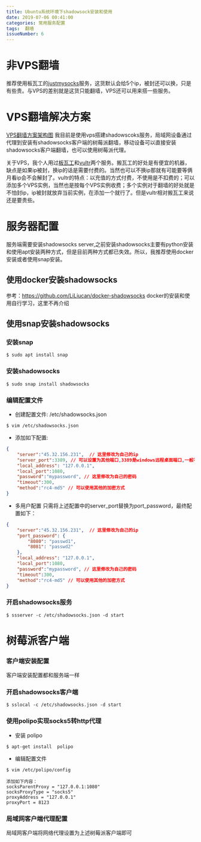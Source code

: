 ```yaml
---
title: Ubuntu系统环境下shadowsock安装和使用
date: 2019-07-06 00:41:00
categories: 常用服务配置
tags:  翻墙
issueNumber: 6
---
```


# 非VPS翻墙
推荐使用板瓦工的[justmysocks](http://justmysocks1.net)服务，这货默认会给5个ip，被封还可以换，只是有些贵。与VPS的差别就是这货只能翻墙，VPS还可以用来搭一些服务。

# VPS翻墙解决方案
[VPS翻墙方案架构图](https://github.com/LiLiucan/drawio-charts/blob/master/shadowsocks.png)
我目前是使用vps搭建shadowscoks服务，局域网设备通过代理到安装有shadowsocks客户端的树莓派翻墙，移动设备可以直接安装shadowsocks客户端翻墙，也可以使用树莓派代理。

关于VPS，我个人用过[板瓦工](https://bwh88.net)和[vultr](https://vultr.com)两个服务。搬瓦工的好处是有便宜的机器，缺点是如果ip被封，换ip的话是需要付费的。当然也可以不换ip那就有可能要等俩月看ip会不会解封了。vultr的特点：以充值的方式付费，不使用是不扣费的；可以添加多个VPS实例，当然也是按每个VPS实例收费；多个实例对于翻墙的好处就是不怕封ip，ip被封就放弃当前实例，在添加一个就行了。但是vultr相对搬瓦工来说还是要贵些。

# 服务器配置
服务端需要安装shadowsocks server,之前安装shadowsocks主要有python安装和使用apt安装两种方式，但是目前两种方式都已失效。所以，我推荐使用docker安装或者使用snap安装。

## 使用docker安装shadowsocks
参考：https://github.com/LiLiucan/docker-shadowsocks
docker的安装和使用自行学习，这里不再介绍

## 使用snap安装shadowsocks
### 安装snap
```shell
$ sudo apt install snap
```

### 安装shadowsocks
```shell
$ sudo snap install shadowsocks
```

### 编辑配置文件
- 创建配置文件: /etc/shadowsocks.json
```shell
$ vim /etc/shadowsocks.json
```
- 添加如下配置:
```json
{
    "server":"45.32.156.231",  // 这里修改为自己的ip
    "server_port":3389, // 可以设置为其他端口,3389是windows远程桌面端口,一般不会被封
    "local_address": "127.0.0.1",
    "local_port":1080,
    "password":"mypassword", // 这里修改为自己的密码
    "timeout":300,
    "method":"rc4-md5" // 可以使用其他的加密方式
}

```
- 多用户配置
只需将上述配置中的server_port替换为port_password，最终配置如下：

```json
{
    "server":"45.32.156.231",  // 这里修改为自己的ip
    "port_password": {
        "8080": "passwd1",
        "8081": "passwd2"
    },
    "local_address": "127.0.0.1",
    "local_port":1080,
    "password":"mypassword", // 这里修改为自己的密码
    "timeout":300,
    "method":"rc4-md5" // 可以使用其他的加密方式
}

```

### 开启shadowsocks服务
```shell
$ ssserver -c /etc/shadowsocks.json -d start
```


# 树莓派客户端

### 客户端安装配置

客户端安装配置都和服务端一样

###  开启shadowsocks客户端

```shell
$ sslocal -c /etc/shadowsocks.json -d start
```

### 使用polipo实现socks5转http代理
- 安装 polipo
```shell
$ apt-get install  polipo
```

- 编辑配置文件
```shell
$ vim /etc/polipo/config

添加如下内容：
socksParentProxy = "127.0.0.1:1080"
socksProxyType = "socks5"
proxyAddress = "127.0.0.1"	
proxyPort = 8123
```

### 局域网客户端代理配置
局域网客户端将网络代理设置为上述树莓派客户端即可
